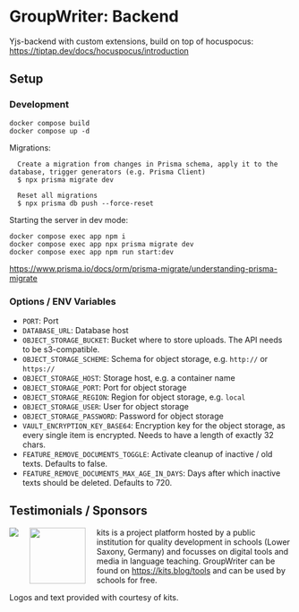 # GroupWriter: Backend

Yjs-backend with custom extensions, build on top of hocuspocus: https://tiptap.dev/docs/hocuspocus/introduction

## Setup

### Development

```
docker compose build
docker compose up -d
```

Migrations:

```
  Create a migration from changes in Prisma schema, apply it to the database, trigger generators (e.g. Prisma Client)
  $ npx prisma migrate dev

  Reset all migrations
  $ npx prisma db push --force-reset
```

Starting the server in dev mode:

```
docker compose exec app npm i
docker compose exec app npx prisma migrate dev
docker compose exec app npm run start:dev
```

https://www.prisma.io/docs/orm/prisma-migrate/understanding-prisma-migrate

### Options / ENV Variables

- `PORT`: Port
- `DATABASE_URL`: Database host
- `OBJECT_STORAGE_BUCKET`: Bucket where to store uploads. The API needs to be s3-compatible.
- `OBJECT_STORAGE_SCHEME`: Schema for object storage, e.g. `http://` or `https://`
- `OBJECT_STORAGE_HOST`: Storage host, e.g. a container name
- `OBJECT_STORAGE_PORT`: Port for object storage
- `OBJECT_STORAGE_REGION`: Region for object storage, e.g. `local`
- `OBJECT_STORAGE_USER`: User for object storage
- `OBJECT_STORAGE_PASSWORD`: Password for object storage
- `VAULT_ENCRYPTION_KEY_BASE64`: Encryption key for the object storage, as every single item is encrypted. Needs to have a length of exactly 32 chars.
- `FEATURE_REMOVE_DOCUMENTS_TOGGLE`: Activate cleanup of inactive / old texts. Defaults to false.
- `FEATURE_REMOVE_DOCUMENTS_MAX_AGE_IN_DAYS`: Days after which inactive texts should be deleted. Defaults to 720.

## Testimonials / Sponsors

<img src="https://www.nibis.de/img/nlq-medienbildung.png" align="left" style="margin-right:20px">
<img src="https://kits.blog/wp-content/uploads/2021/03/kits_logo.svg" width=100px align="left" style="margin-right:20px">

kits is a project platform hosted by a public institution for quality
development in schools (Lower Saxony, Germany) and focusses on digital tools
and media in language teaching. GroupWriter can
be found on https://kits.blog/tools and can be used by schools for free.

Logos and text provided with courtesy of kits.
